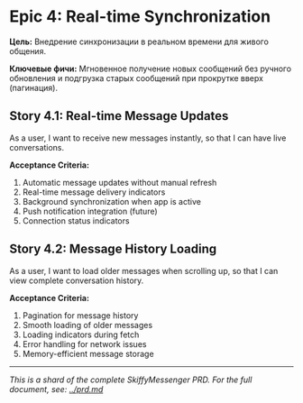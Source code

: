 # Epic 4: Real-time Synchronization

**Цель:** Внедрение синхронизации в реальном времени для живого общения.

**Ключевые фичи:** Мгновенное получение новых сообщений без ручного обновления и подгрузка старых сообщений при прокрутке вверх (пагинация).

## Story 4.1: Real-time Message Updates

As a user, I want to receive new messages instantly, so that I can have live conversations.

**Acceptance Criteria:**

1. Automatic message updates without manual refresh
2. Real-time message delivery indicators
3. Background synchronization when app is active
4. Push notification integration (future)
5. Connection status indicators

## Story 4.2: Message History Loading

As a user, I want to load older messages when scrolling up, so that I can view complete conversation history.

**Acceptance Criteria:**

1. Pagination for message history
2. Smooth loading of older messages
3. Loading indicators during fetch
4. Error handling for network issues
5. Memory-efficient message storage

---

*This is a shard of the complete SkiffyMessenger PRD. For the full document, see: [../prd.md](../prd.md)*
